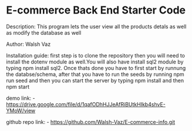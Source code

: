 # E-commerce Back End Starter Code

Description: This program lets the user view all the products detals as well as modify the database as well

Author: Walsh Vaz

Installation guide: first step is to clone the repository then you will need to install the dotenv module as well.You will also have install sql2 module by typing npm install sql2. Once thats done you have to first start by runnung the databse/schema, after that you have to run the seeds by running npm run seed and then you can start the server by typing npm install and then npm start

demo link: - https://drive.google.com/file/d/1qafODhHJJeAfRiBUtkHIkb4shvE-YMoW/view

github repo link: - https://github.com/Walsh-Vaz/E-commerce-info.git